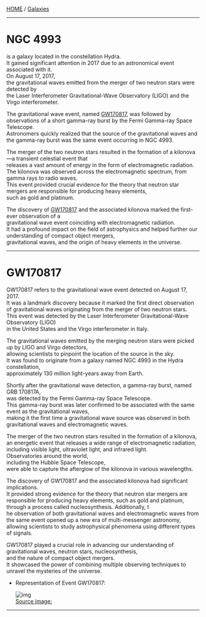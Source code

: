 [HOME](/README.md) / [Galaxies](/assets/docs/universe/space/galaxies/readme.md)  

-----------------------

# NGC 4993
  is a galaxy located in the constellation Hydra.   
   It gained significant attention in 2017 due to an astronomical event associated with it.   
    On August 17, 2017,   
     the gravitational waves emitted from the merger of two neutron stars were detected by     
      the Laser Interferometer Gravitational-Wave Observatory (LIGO) and the Virgo interferometer.   

   The gravitational wave event, named [GW170817](#1), was followed by observations of a short gamma-ray burst by the Fermi Gamma-ray Space Telescope.    
    Astronomers quickly realized that the source of the gravitational waves and the gamma-ray burst was the same event occurring in NGC 4993.   
 
   The merger of the two neutron stars resulted in the formation of a kilonova—a transient celestial event that    
    releases a vast amount of energy in the form of electromagnetic radiation.    
    The kilonova was observed across the electromagnetic spectrum, from gamma rays to radio waves.    
     This event provided crucial evidence for the theory that neutron star mergers are responsible for producing heavy elements,     
      such as gold and platinum.   

   The discovery of [GW170817](#1) and the associated kilonova marked the first-ever observation of a   
    gravitational wave event coinciding with electromagnetic radiation.   
     It had a profound impact on the field of astrophysics and helped further our understanding of compact object mergers,    
      gravitational waves, and the origin of heavy elements in the universe.   

-------------------
<a id="1"></a> 
# GW170817
  GW170817 refers to the gravitational wave event detected on August 17, 2017.   
   It was a landmark discovery because it marked the first direct observation of gravitational waves originating from the merger of two neutron stars.   
    This event was detected by the Laser Interferometer Gravitational-Wave Observatory (LIGO)    
     in the United States and the Virgo interferometer in Italy.  

   The gravitational waves emitted by the merging neutron stars were picked up by LIGO and Virgo detectors,    
    allowing scientists to pinpoint the location of the source in the sky.   
     It was found to originate from a galaxy named NGC 4993 in the Hydra constellation,   
      approximately 130 million light-years away from Earth.   

   Shortly after the gravitational wave detection, a gamma-ray burst, named GRB 170817A,  
    was detected by the Fermi Gamma-ray Space Telescope.  
     This gamma-ray burst was later confirmed to be associated with the same event as the gravitational waves,   
      making it the first time a gravitational wave source was observed in both gravitational waves and electromagnetic waves.   

   The merger of the two neutron stars resulted in the formation of a kilonova,   
    an energetic event that releases a wide range of electromagnetic radiation, including visible light, ultraviolet light, and infrared light.  
     Observatories around the world,   
      including the Hubble Space Telescope,    
       were able to capture the afterglow of the kilonova in various wavelengths.   

   The discovery of GW170817 and the associated kilonova had significant implications.    
    It provided strong evidence for the theory that neutron star mergers are responsible for producing heavy elements, such as gold and platinum,    
     through a process called nucleosynthesis. Additionally, t  
      he observation of both gravitational waves and electromagnetic waves from the same event opened up a new era of multi-messenger astronomy,   
       allowing scientists to study astrophysical phenomena using different types of signals.   

   GW170817 played a crucial role in advancing our understanding of gravitational waves, neutron stars, nucleosynthesis,     
    and the nature of compact object mergers.     
     It showcased the power of combining multiple observing techniques to unravel the mysteries of the universe.   

- Representation of Event GW170817:  
   
   ![img](/assets/docs/universe/space/neutron-stars/imgs/neutronstars.gif)   
[Source image:](https://www.buzzfeed.com/kellyoakes/scientists-have-seen-gravitational-waves-formed-from)   
-------------------
